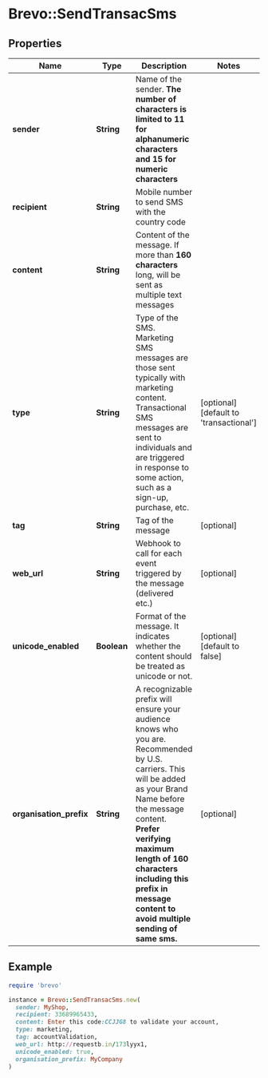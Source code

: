 # Brevo::SendTransacSms

## Properties

| Name | Type | Description | Notes |
| ---- | ---- | ----------- | ----- |
| **sender** | **String** | Name of the sender. **The number of characters is limited to 11 for alphanumeric characters and 15 for numeric characters**  |  |
| **recipient** | **String** | Mobile number to send SMS with the country code |  |
| **content** | **String** | Content of the message. If more than **160 characters** long, will be sent as multiple text messages  |  |
| **type** | **String** | Type of the SMS. Marketing SMS messages are those sent typically with marketing content. Transactional SMS messages are sent to individuals and are triggered in response to some action, such as a sign-up, purchase, etc. | [optional][default to &#39;transactional&#39;] |
| **tag** | **String** | Tag of the message | [optional] |
| **web_url** | **String** | Webhook to call for each event triggered by the message (delivered etc.) | [optional] |
| **unicode_enabled** | **Boolean** | Format of the message. It indicates whether the content should be treated as unicode or not.  | [optional][default to false] |
| **organisation_prefix** | **String** | A recognizable prefix will ensure your audience knows who you are. Recommended by U.S. carriers. This will be added as your Brand Name before the message content. **Prefer verifying maximum length of 160 characters including this prefix in message content to avoid multiple sending of same sms.** | [optional] |

## Example

```ruby
require 'brevo'

instance = Brevo::SendTransacSms.new(
  sender: MyShop,
  recipient: 33689965433,
  content: Enter this code:CCJJG8 to validate your account,
  type: marketing,
  tag: accountValidation,
  web_url: http://requestb.in/173lyyx1,
  unicode_enabled: true,
  organisation_prefix: MyCompany
)
```


